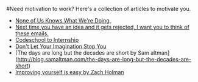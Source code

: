 #Need motivation to work?
Here's a collection of articles to motivate you. 
* [None of Us Knows What We're Doing.](http://feross.org/none-of-us-knows-what-were-doing/)
* [Next time you have an idea and it gets rejected, I want you to think of these emails.](https://medium.com/@bchesky/7-rejections-7d894cbaa084)
* [Codeschool to Internship](https://medium.com/@birdwell/codeschool-to-internship-88dcda6c6ec7)
* [Don't Let Your Imagination Stop You](https://www.linkedin.com/pulse/dont-let-your-imagination-stop-you-chiao-yu-tuan)
* [The days are long but the decades are short by Sam altman] (http://blog.samaltman.com/the-days-are-long-but-the-decades-are-short)
* [Improving yourself is easy by Zach Holman](http://zachholman.com/posts/improving-yourself-is-easy/)
